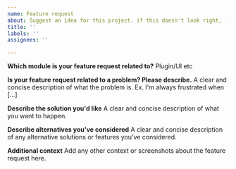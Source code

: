```yaml
---
name: Feature request
about: Suggest an idea for this project. if this doesn't look right,  [FAQ]https://github.com/liwonace/lhms/issues/new/choose
title: ''
labels: ''
assignees: ''

---
```


**Which module is your feature request related to?**
Plugin/UI etc

**Is your feature request related to a problem? Please describe.**
A clear and concise description of what the problem is. Ex. I'm always frustrated when [...]

**Describe the solution you'd like**
A clear and concise description of what you want to happen.

**Describe alternatives you've considered**
A clear and concise description of any alternative solutions or features you've considered.

**Additional context**
Add any other context or screenshots about the feature request here.

